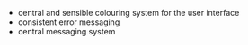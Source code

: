 - central and sensible colouring system for the user interface
- consistent error messaging
- central messaging system
